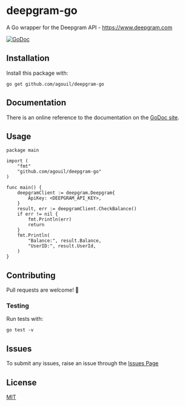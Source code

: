 # deepgram-go
A Go wrapper for the Deepgram API - https://www.deepgram.com

[![GoDoc](https://godoc.org/github.com/agouil/deepgram-go?status.svg)](https://godoc.org/github.com/agouil/deepgram-go)

## Installation
Install this package with:
```
go get github.com/agouil/deepgram-go
```

## Documentation
There is an online reference to the documentation on the [GoDoc site](https://godoc.org/github.com/agouil/deepgram-go).

## Usage
```golang
package main

import (
    "fmt"
    "github.com/agouil/deepgram-go"
)

func main() {
    deepgramClient := deepgram.Deepgram{
        ApiKey: <DEEPGRAM_API_KEY>,
    }
    result, err := deepgramClient.CheckBalance()
    if err != nil {
        fmt.Println(err)
        return
    }
    fmt.Println(
        "Balance:", result.Balance,
        "UserID:", result.UserId,
    )
}
```

## Contributing
Pull requests are welcome! :muscle:

### Testing
Run tests with:
```
go test -v
```

## Issues
To submit any issues, raise an issue through the [Issues Page](https://github.com/agouil/deepgram-go/issues)

## License
[MIT](LICENSE)


